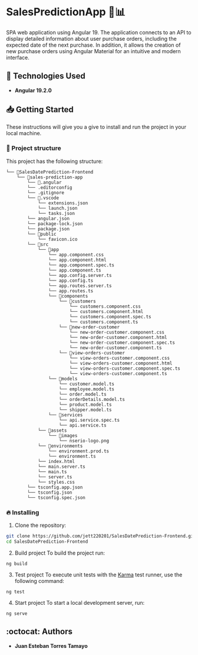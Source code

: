 # SalesPredictionApp 📅📊

SPA web application using Angular 19. The application connects to 
an API to display detailed information about user purchase orders, 
including the expected date of the next purchase. In addition, it allows 
the creation of new purchase orders using Angular Material for an intuitive and modern interface.

## 🚀 Technologies Used
- **Angular 19.2.0**

## 📥 Getting Started
These instructions will give you a give to install and run the
project in your local machine.

### 📂 Project structure
This project has the following structure:
```
└── 📁SalesDatePrediction-Frontend
    └── 📁sales-prediction-app
        └── 📁.angular
        └── .editorconfig
        └── .gitignore
        └── 📁.vscode
            └── extensions.json
            └── launch.json
            └── tasks.json
        └── angular.json
        └── package-lock.json
        └── package.json
        └── 📁public
            └── favicon.ico
        └── 📁src
            └── 📁app
                └── app.component.css
                └── app.component.html
                └── app.component.spec.ts
                └── app.component.ts
                └── app.config.server.ts
                └── app.config.ts
                └── app.routes.server.ts
                └── app.routes.ts
                └── 📁components
                    └── 📁customers
                        └── customers.component.css
                        └── customers.component.html
                        └── customers.component.spec.ts
                        └── customers.component.ts
                    └── 📁new-order-customer
                        └── new-order-customer.component.css
                        └── new-order-customer.component.html
                        └── new-order-customer.component.spec.ts
                        └── new-order-customer.component.ts
                    └── 📁view-orders-customer
                        └── view-orders-customer.component.css
                        └── view-orders-customer.component.html
                        └── view-orders-customer.component.spec.ts
                        └── view-orders-customer.component.ts
                └── 📁models
                    └── customer.model.ts
                    └── employee.model.ts
                    └── order.model.ts
                    └── orderDetails.model.ts
                    └── product.model.ts
                    └── shipper.model.ts
                └── 📁services
                    └── api.service.spec.ts
                    └── api.service.ts
            └── 📁assets
                └── 📁images
                    └── nserio-logo.png
            └── 📁environments
                └── environment.prod.ts
                └── environment.ts
            └── index.html
            └── main.server.ts
            └── main.ts
            └── server.ts
            └── styles.css
        └── tsconfig.app.json
        └── tsconfig.json
        └── tsconfig.spec.json
```

### 🔥 Installing

1. Clone the repository:
```sh
git clone https://github.com/jett220201/SalesDatePrediction-Frontend.git
cd SalesDatePrediction-Frontend
```

2. Build project
To build the project run:
```
ng build
```

3. Test project
To execute unit tests with the [Karma](https://karma-runner.github.io) test runner, use the following command:
```
ng test
```

4. Start project
To start a local development server, run:
```
ng serve
```

## :octocat: Authors

  - **Juan Esteban Torres Tamayo**
